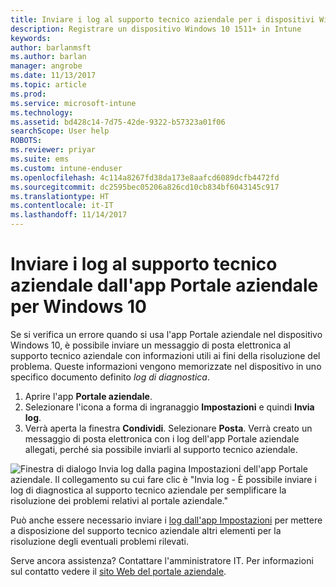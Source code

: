 ```yaml
---
title: Inviare i log al supporto tecnico aziendale per i dispositivi Windows 10 | Microsoft Docs
description: Registrare un dispositivo Windows 10 1511+ in Intune
keywords: 
author: barlanmsft
ms.author: barlan
manager: angrobe
ms.date: 11/13/2017
ms.topic: article
ms.prod: 
ms.service: microsoft-intune
ms.technology: 
ms.assetid: bd428c14-7d75-42de-9322-b57323a01f06
searchScope: User help
ROBOTS: 
ms.reviewer: priyar
ms.suite: ems
ms.custom: intune-enduser
ms.openlocfilehash: 4c114a8267fd38da173e8aafcd6089dcfb4472fd
ms.sourcegitcommit: dc2595bec05206a826cd10cb834bf6043145c917
ms.translationtype: HT
ms.contentlocale: it-IT
ms.lasthandoff: 11/14/2017
---
```

# <a name="send-logs-to-your-company-support-from-the-company-portal-app-for-windows-10"></a>Inviare i log al supporto tecnico aziendale dall'app Portale aziendale per Windows 10

Se si verifica un errore quando si usa l'app Portale aziendale nel dispositivo Windows 10, è possibile inviare un messaggio di posta elettronica al supporto tecnico aziendale con informazioni utili ai fini della risoluzione del problema. Queste informazioni vengono memorizzate nel dispositivo in uno specifico documento definito _log di diagnostica_.

1.  Aprire l'app **Portale aziendale**.
2.  Selezionare l'icona a forma di ingranaggio **Impostazioni** e quindi **Invia log**.
3.  Verrà aperta la finestra **Condividi**. Selezionare **Posta**. Verrà creato un messaggio di posta elettronica con i log dell'app Portale aziendale allegati, perché sia possibile inviarli al supporto tecnico aziendale.

  ![Finestra di dialogo Invia log dalla pagina Impostazioni dell'app Portale aziendale. Il collegamento su cui fare clic è "Invia log - È possibile inviare i log di diagnostica al supporto tecnico aziendale per semplificare la risoluzione dei problemi relativi al portale aziendale."](./media/w10-share-logs-after-1711.png)

Può anche essere necessario inviare i [log dall'app Impostazioni](send-logs-to-your-it-admin-settings-windows.md) per mettere a disposizione del supporto tecnico aziendale altri elementi per la risoluzione degli eventuali problemi rilevati.

Serve ancora assistenza? Contattare l'amministratore IT. Per informazioni sul contatto vedere il [sito Web del portale aziendale](https://portal.manage.microsoft.com).
